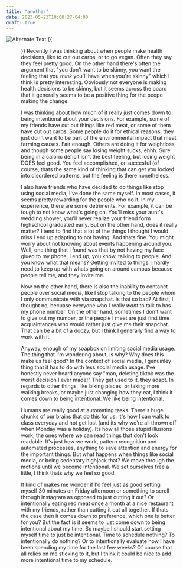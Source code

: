 ```yaml
---
title: "another"
date: 2023-05-23T10:00:27-04:00
draft: true 
---
```

![Alternate Text](/images/test-img.jpg)
{{<figure src="test-img.png">}}
Recently I was thinking about when people make health decisions, like to cut out carbs, or to go vegan. Often they say they feel pretty good. On the other hand there's often the argument that "you don't want to be skinny, you want the feeling that you *think* you'll have when you're skinny" which I think is pretty interesting. Obviously not everyone is making health decisions to be skinny, but it seems across the board that it generally seems to be a positive thing for the peope making the change. 

I was thinking about how much of it really just comes down to being intentional about your decisions. For example, some of my friends have cut out things like red meat, or some of them have cut out carbs. Some people do it for ethical reasons, they just don't want to be part of the environmental impact that meat farming causes. Fair enough. Others are doing it for weightloss, and though some people say losing weight sucks, ehhh. Sure being in a caloric deficit isn't the best feeling, but losing weight DOES feel good. You feel accomplished, or succesful (of course, thats the same kind of thinking that can get you locked into disordered patterns, but the feeling is there nonetheless. 

I also have friends who have decided to do things like stop using social media, I've done the same myself. In most cases, it seems pretty rewarding for the people who do it. In my experience, there are some detriments. For example, it can be tough to not know what's going on. You'll miss your aunt's wedding shower, you'll never realize your friend form highschool graduated early. But on the other hand, does it really matter? I tend to find that a lot of the things I thought I would miss I end up adapting to not having. And thats fine. You might worry about not knowing about events happening around you. Well, one thing that I found was that by not having my face glued to my phone, I end up, you know, talking to people. And you know what that means? Getting invited to things. I hardly need to keep up with whats going on around campus because people tell me, and they invite me. 

Now on the other hand, there is also the inability to contanct people over social media, like I stop talking to the people whom I only communicate with via snapchat. Is that so bad? At first, I thought no, becuase everyone who I really *want* to talk to has my phone number. On the other hand, sometimes I don't want to give out my number, or the people I meet are just first time acquaintances who would rather just give me their snapchat. That can be a bit of a doozy, but I think I generally find a way to work with it. 

Anyway, enough of my soapbox on limiting social media usage. The thing that I'm wondering about, is why? Why does this make us feel good? In the context of social media, I genuinley thing that it has to do with less social media usage. I've honestly never heard anyone say "man, deleting tiktok was the worst decision I ever made!" They get used to it, they adapt. In regards to other things, like biking places, or taking more walking breaks, or maybe just changing how they eat, I think it comes down to being intentional. We like being intentional.

Humans are really good at automating tasks. There's huge chunks of our brains that do this for us. It's how I can walk to class everyday and not get lost (and its why we're all thrown off when Monday was a holiday). Its how all those stupid illusions work, the ones where we can read things that don't look readable. It's just how we work, pattern recognition and automated processes, anything to save attention and energy for the important things. But what happens when things like social media, or being sedentary highjack that? We move through the motions until we become intentional. We set ourselves free a little, I think thats why we feel so good. 

It kind of makes me wonder if I'd feel just as good setting myself 30 minutes on Friday afternoon or something to scroll through instagram as opposed to just cutting it out? Or intentionally eating red meat once a month at a nice restaurant with my friends, rather than cutting it out all together. If thats the case then it comes down to preference, which one is better for you? But the fact is it seems to just come down to being intentional about my time. So maybe I should start setting myself time to just be intentional. Time to schedule nothing? To intentionally do nothing? Or to intentionally evaluate how I have been spending my time for the last few weeks? Of course that all relies on me sticking to it, but I think it could be nice to add more intentional time to my schedule. 













